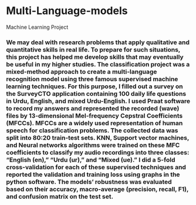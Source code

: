 # Multi-Language-models
Machine Learning Project

### We may deal with research problems that apply qualitative and quantitative skills in real life. To prepare for such situations, this project has helped me develop skills that may eventually be useful in my higher studies. The classification project was a mixed-method approach to create a multi-language recognition model using three famous supervised machine learning techniques. For this purpose, I filled out a survey on the SurveyCTO application containing 100 daily life questions in Urdu, English, and mixed Urdu-English. I used Praat software to record my answers and represented the recorded (wave) files by 13-dimensional Mel-frequency Cepstral Coefficients (MFCCs). MFCCs are a widely used representation of human speech for classification problems. The collected data was split into 80:20 train-test sets. KNN, Support vector machines, and Neural networks algorithms were trained on these MFC coefficients to classify my audio recordings into three classes: “English (en),” “Urdu (ur),” and “Mixed (ue).”  I did a 5-fold cross-validation for each of these supervised techniques and reported the validation and training loss using graphs in the python software. The models’ robustness was evaluated based on their accuracy, macro-average (precision, recall, F1), and confusion matrix on the test set. 
